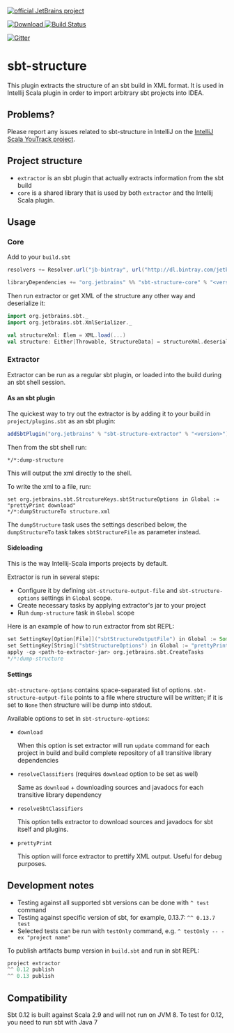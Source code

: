 [![official JetBrains project](http://jb.gg/badges/official.svg)](https://confluence.jetbrains.com/display/ALL/JetBrains+on+GitHub)

[![Download](https://api.bintray.com/packages/jetbrains/sbt-plugins/sbt-structure-core/images/download.svg) ](https://bintray.com/jetbrains/sbt-plugins/sbt-structure-core/_latestVersion)
[![Build Status](https://travis-ci.org/JetBrains/sbt-structure.svg)](https://travis-ci.org/JetBrains/sbt-structure)

[![Gitter](https://badges.gitter.im/Join%20Chat.svg)](https://gitter.im/JetBrains/intellij-scala)

# sbt-structure

This plugin extracts the structure of an sbt build in XML format. It is used in
Intellij Scala plugin in order to import arbitrary sbt projects into IDEA.

## Problems?

Please report any issues related to sbt-structure in IntelliJ on the [IntelliJ Scala YouTrack project]( https://youtrack.jetbrains.com/issues/SCL).

## Project structure

- `extractor` is an sbt plugin that actually extracts information from the sbt build
- `core` is a shared library that is used by both `extractor` and the Intellij Scala plugin.

## Usage

### Core

Add to your `build.sbt`

```scala
resolvers += Resolver.url("jb-bintray", url("http://dl.bintray.com/jetbrains/sbt-plugins"))(Resolver.ivyStylePatterns)

libraryDependencies += "org.jetbrains" %% "sbt-structure-core" % "<version>"
```

Then run extractor or get XML of the structure any other way and deserialize it:

```scala
import org.jetbrains.sbt._
import org.jetbrains.sbt.XmlSerializer._

val structureXml: Elem = XML.load(...)
val structure: Either[Throwable, StructureData] = structureXml.deserialize[StructureData]
```

### Extractor

Extractor can be run as a regular sbt plugin, or loaded into the build during an sbt shell session.

#### As an sbt plugin

The quickest way to try out the extractor is by adding it to your build in `project/plugins.sbt` as an sbt plugin:

```scala
addSbtPlugin("org.jetbrains" % "sbt-structure-extractor" % "<version>")
```

Then from the sbt shell run:

    */*:dump-structure
    
This will output the xml directly to the shell.

To write the xml to a file, run:

    set org.jetbrains.sbt.StrcutureKeys.sbtStructureOptions in Global := "prettyPrint download"
    */*:dumpStructureTo structure.xml
    
The `dumpStructure` task uses the settings described below, the `dumpStructureTo` task takes `sbtStructureFile` as parameter instead.


#### Sideloading

This is the way Intellij-Scala imports projects by default.

Extractor is run in several steps:

- Configure it by defining `sbt-structure-output-file` and
  `sbt-structure-options` settings in `Global` scope.
- Create necessary tasks by applying extractor's jar to your project
- Run `dump-structure` task in `Global` scope

Here is an example of how to run extractor from sbt REPL:

```scala
set SettingKey[Option[File]]("sbtStructureOutputFile") in Global := Some(file("structure.xml"))
set SettingKey[String]("sbtStructureOptions") in Global := "prettyPrint download"
apply -cp <path-to-extractor-jar> org.jetbrains.sbt.CreateTasks
*/*:dump-structure
```

#### Settings

`sbt-structure-options` contains space-separated list of options.
`sbt-structure-output-file` points to a file where structure will be written; if
it is set to `None` then structure will be dump into stdout.

Available options to set in `sbt-structure-options`:

- `download`

  When this option is set extractor will run `update` command for each project in build and build complete
  repository of all transitive library dependencies

- `resolveClassifiers` (requires `download` option to be set as well)

  Same as `download` + downloading sources and javadocs for each transitive library dependency

- `resolveSbtClassifiers`

  This option tells extractor to download sources and javadocs for sbt itself and plugins.

- `prettyPrint`

  This option will force extractor to prettify XML output. Useful for debug purposes.

## Development notes

- Testing against all supported sbt versions can be done with `^ test` command
- Testing against specific version of sbt, for example, 0.13.7: `^^ 0.13.7 test`
- Selected tests can be run with `testOnly` command, e.g. `^ testOnly -- -ex "project name"`

To publish artifacts bump version in `build.sbt` and run in sbt REPL:

```scala
project extractor
^^ 0.12 publish
^^ 0.13 publish
```
   
## Compatibility

Sbt 0.12 is built against Scala 2.9 and will not run on JVM 8. To test for 0.12, you need to run sbt with Java 7
